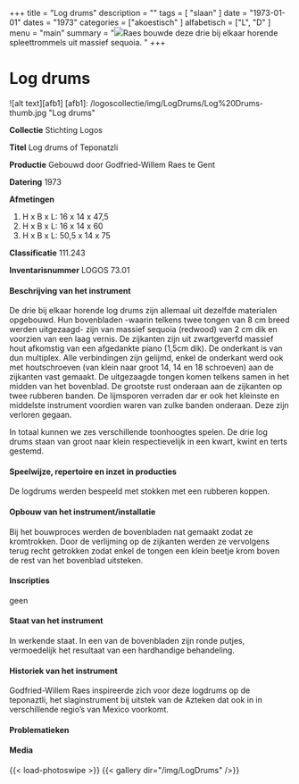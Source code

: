 ﻿+++
title = "Log drums"
description = ""
tags = [ 
"slaan"
]
date = "1973-01-01"
dates = "1973"
categories = ["akoestisch"
]
alfabetisch = ["L", "D"
]
menu = "main"
summary = "<a href='/logoscollectie/1973/log_drums'><img src='/logoscollectie/img/LogDrums/Log%20Drums-thumb.jpg'></a>Raes bouwde deze drie bij elkaar horende spleettrommels uit massief sequoia.  "
+++


# Log drums

![alt text][afb1]
[afb1]: /logoscollectie/img/LogDrums/Log%20Drums-thumb.jpg "Log drums"

**Collectie** 
Stichting Logos

**Titel**
Log drums of Teponatzli

**Productie**
Gebouwd door Godfried-Willem Raes te Gent

**Datering**
1973

**Afmetingen**
1) H x B x L: 16 x 14 x 47,5
2) H x B x L: 16 x 14 x 60
3) H x B x L: 50,5 x 14 x 75

**Classificatie**
111.243

**Inventarisnummer**
LOGOS 73.01

#### Beschrijving van het instrument
De drie bij elkaar horende log drums zijn allemaal uit dezelfde materialen opgebouwd. Hun bovenbladen -waarin telkens twee tongen van 8 cm breed werden uitgezaagd- zijn van massief sequoia (redwood) van 2 cm dik en voorzien van een laag vernis. De zijkanten zijn uit zwartgeverfd massief hout afkomstig van een afgedankte piano (1,5cm dik). De onderkant is van dun multiplex. Alle verbindingen zijn gelijmd, enkel de onderkant werd ook met houtschroeven (van klein naar groot 14, 14 en 18 schroeven) aan de zijkanten vast gemaakt. De uitgezaagde tongen komen telkens samen in het midden van het bovenblad. De grootste rust onderaan aan de zijkanten op twee rubberen banden. De lijmsporen verraden dar er ook het kleinste en middelste instrument voordien waren van zulke banden onderaan. Deze zijn verloren gegaan.  

In totaal kunnen we zes verschillende toonhoogtes spelen. De drie log drums staan van groot naar klein respectievelijk in een kwart, kwint en terts gestemd.    

#### Speelwijze, repertoire en inzet in producties
De logdrums werden bespeeld met stokken met een rubberen koppen. 

#### Opbouw van het instrument/installatie
Bij het bouwproces werden de bovenbladen nat gemaakt zodat ze kromtrokken. Door de verlijming op de zijkanten werden ze vervolgens terug recht getrokken zodat enkel de tongen een klein beetje krom boven de rest van het bovenblad uitsteken.

#### Inscripties
geen

#### Staat van het instrument
In werkende staat. In een van de bovenbladen zijn ronde putjes, vermoedelijk het resultaat van een hardhandige behandeling.

#### Historiek van het instrument
Godfried-Willem Raes inspireerde zich voor deze logdrums op de teponaztli, het slaginstrument bij uitstek van de Azteken dat ook in in verschillende regio’s van Mexico voorkomt.


#### Problematieken

#### Media
{{< load-photoswipe >}}
{{< gallery dir="/img/LogDrums" />}}
